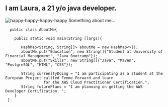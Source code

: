 I am Laura, a 21 y/o java developer. 
-----------------------------------

![happy-happy-happy-happy](https://github.com/MsLaus/MsLaus/assets/130174184/e1a21eab-2b4f-4975-beb6-8a21e9dd8d8a)  Something about me...


      public class AboutMe{
	
        public static void main(String []args){
				
           HashMap<String, String[]> aboutMe = new HashMap<>();
           aboutMe.put("Education", new String[]{"Student at University of Financial Management", "Java Bootcamp"});
           aboutMe.put("Skills", new String[]{"Java", "Maven", "PostgreSQL", "HTML", "CSS"});

           String currenltyDoing = "I am participating as a student at the European Project callled Femme Forward and learn
					 for the AWS Cloud Practitionar Certification.";
           String futurePlans = "I am planning on getting the AWS Developer Certification. ";
        }
     }

